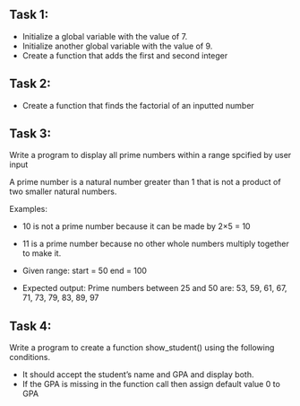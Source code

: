 

## Task 1:
- Initialize a global variable with the value of 7.
- Initialize another global variable with the value of 9.
- Create a function that adds the first and second integer

## Task 2:
- Create a function that finds the factorial of an inputted number


## Task 3:
Write a program to display all prime numbers within a range spcified by user input 

A prime number is a natural number greater than 1 that is not a product of two smaller natural numbers. 

Examples: 
* 10 is not a prime number because it can be made by 2×5 = 10
* 11 is a prime number because no other whole numbers multiply together to make it.

* Given range: 
start = 50
end = 100

* Expected output:
Prime numbers between 25 and 50 are:
53, 59, 61, 67, 71, 73, 79, 83, 89, 97


## Task 4:

Write a program to create a function show_student() using the following conditions.

* It should accept the student’s name and GPA and display both.
* If the GPA is missing in the function call then assign default value 0 to GPA




<!--
## Task 1:
- Initialize a global variable with the value of 7.
- Initialize another global variable with the value of 9.
- Create a function that adds the first and second integer

## Task 2:
- Create a function that finds the factorial of an inputted number


## Task 3:
Write a program to display all prime numbers within a range spcified by user input 

A prime number is a natural number greater than 1 that is not a product of two smaller natural numbers. 

Examples: 
* 10 is not a prime number because it can be made by 2×5 = 10
* 11 is a prime number because no other whole numbers multiply together to make it.

* Given range: 
start = 50
end = 100

* Expected output:
Prime numbers between 25 and 50 are:
53, 59, 61, 67, 71, 73, 79, 83, 89, 97


## Task 4:

Write a program to create a function show_student() using the following conditions.

* It should accept the student’s name and GPA and display both.
* If the GPA is missing in the function call then assign default value 0 to GPA

<br>





## Task 3: 
- Given the names and grades for each student in a class of  students, store them in a nested list and print the name(s) of any student(s) having the second lowest grade.


# You have a choice of doing 8 of the following. Task 10 is Mandatory.

## Task 1:
- Initialize a global variable with the value of 7.
- Initialize another global variable with the value of 9.
- Create a function that adds the first and second integer


## Task 2:
- initialize two arrays and store them in Array1 and Array2
- Compare if any value in each array is the same as the other array
- print out the values that are the same between each array and their index in each array

## Task 3;
- Write a program to display all prime numbers within a range spcified by user input
- A prime number is a natural number greater than 1 that is not a product of two smaller natural numbers.
Examples:
- 10 is not a prime number because it can be made by 2×5 = 10
- 11 is a prime number because no other whole numbers multiply together to make it.
- Given range: start = 50 end = 100
- Expected output: Prime numbers between 25 and 50 are: 53, 59, 61, 67, 71, 73, 79, 83, 89, 97


## Task 4:
- Given an integer , , perform the following conditional actions:
- If  is odd, print Weird
- If  is even and in the inclusive range of  to , print Not Weird
- If  is even and in the inclusive range of  to , print Weird
- If  is even and greater than , print Not Weird


## Task 5:
- Given a specific input of string type convert the input to camel case
- Example input: "himynameisrussel"
- Sample Output: "HiMyNameIsRussel"

## Task 6:
- Create a function that finds the factorial and the prime numbers of an inputted number


## Task 7
- Given an integer n, and t space-separated integers as input, create a tuple,t , of those n integers. Then compute and print the result of .

## Task 8: 
- Given the names and grades for each student in a class of  students, store them in a nested list and print the name(s) of any student(s) having the second lowest grade.

## Task 9:
- Write a program to create a function show_student() using the following conditions.
- It should accept the student’s name and GPA and display both.
- If the GPA is missing in the function call then assign default value 0 to GPA

## Task 10:
- Create a 12x12 matrix
- Write a program that can detect duplicate values that occur next to each other in the matrix
- Values found horizontally or vertically are good but values found diagonally are not counted
- Take these values extracted and feed them into a 1 dimensional array.
- Use a nested if statement in a while loop that is running as long as the values are not found and the time of day is between 12:00pm Gulf Pacific Time and 3:25 Gulf Pacific Time.

## Bonus 1:
- Given two strings s and t, create a function to determine if they are isomorphic. Two strings are isomorphic if the characters in s can be replaced to get t. All occurrences of a character must be replaced with another character while preserving the order of characters. No two characters may map to the same character but a character may map to itself.

## Bonus 2:
- Given a string of digits, return the longest substring with alternating odd/even or even/odd digits. If two or more substrings have the same length, return the substring that occurs first.


